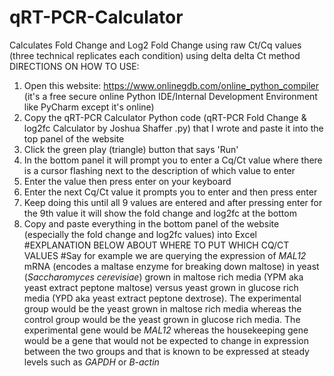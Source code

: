 # qRT-PCR-Calculator
Calculates Fold Change and Log2 Fold Change using raw Ct/Cq values (three technical replicates each condition) using delta delta Ct method
DIRECTIONS ON HOW TO USE:
1. Open this website: https://www.onlinegdb.com/online_python_compiler   (it's a free secure online Python IDE/Internal Development Environment like PyCharm except it's online)
2.  Copy the qRT-PCR Calculator Python code (qRT-PCR Fold Change & log2fc Calculator by Joshua Shaffer .py) that I wrote and paste it into the top panel of the website 
3.  Click the green play (triangle) button that says 'Run'
4.  In the bottom panel it will prompt you to enter a Cq/Ct value where there is a cursor flashing next to the description of which value to enter
5.  Enter the value then press enter on your keyboard
6.  Enter the next Cq/Ct value it prompts you to enter and then press enter
7.  Keep doing this until all 9 values are entered and after pressing enter for the 9th value it will show the fold change and log2fc at the bottom
8.  Copy and paste everything in the bottom panel of the website (especially the fold change and log2fc values) into Excel 
#EXPLANATION BELOW ABOUT WHERE TO PUT WHICH CQ/CT VALUES 
#Say for example we are querying the expression of _MAL12_ mRNA (encodes a maltase enzyme for breaking down maltose) in yeast (_Saccharomyces cerevisiae_) grown in maltose rich media (YPM aka yeast extract peptone maltose) versus yeast grown in glucose rich media (YPD aka yeast extract peptone dextrose). The experimental group would be the yeast grown in maltose rich media whereas the control group would be the yeast grown in glucose rich media. The experimental gene would be _MAL12_ whereas the housekeeping gene would be a gene that would not be expected to change in expression between the two groups and that is known to be expressed at steady levels such as _GAPDH_ or _B-actin_
